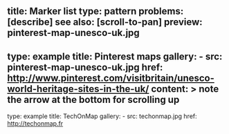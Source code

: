 title: Marker list
type: pattern
problems: [describe]
see also: [scroll-to-pan]
preview: pinterest-map-unesco-uk.jpg
---
type: example
title: Pinterest maps
gallery: 
    - src: pinterest-map-unesco-uk.jpg
      href: http://www.pinterest.com/visitbritain/unesco-world-heritage-sites-in-the-uk/
content: >
    note the arrow at the bottom for scrolling up
---
type: example
title: TechOnMap
gallery:
    - src: techonmap.jpg
      href: http://techonmap.fr
    